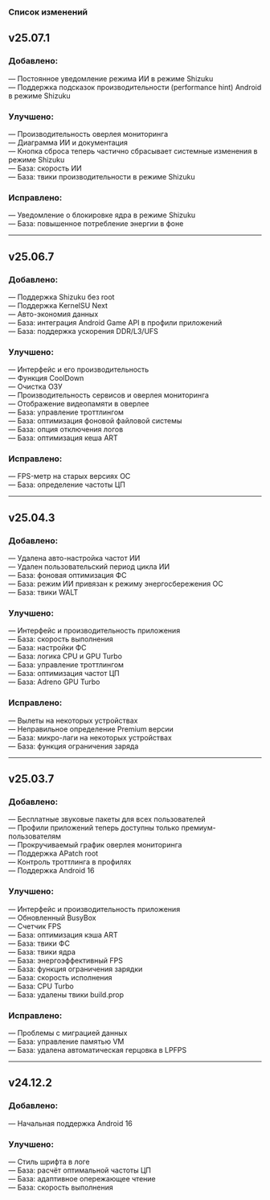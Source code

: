 ### Список изменений

## **v25.07.1**

### Добавлено:

— Постоянное уведомление режима ИИ в режиме Shizuku\
— Поддержка подсказок производительности (performance hint) Android в режиме Shizuku

### Улучшено:

— Производительность оверлея мониторинга\
— Диаграмма ИИ и документация\
— Кнопка сброса теперь частично сбрасывает системные изменения в режиме Shizuku\
— База: скорость ИИ\
— База: твики производительности в режиме Shizuku


### Исправлено:

— Уведомление о блокировке ядра в режиме Shizuku\
— База: повышенное потребление энергии в фоне

---

## **v25.06.7**

### Добавлено:

— Поддержка Shizuku без root\
— Поддержка KernelSU Next\
— Авто-экономия данных\
— База: интеграция Android Game API в профили приложений\
— База: поддержка ускорения DDR/L3/UFS

### Улучшено:

— Интерфейс и его производительность\
— Функция CoolDown\
— Очистка ОЗУ\
— Производительность сервисов и оверлея мониторинга\
— Отображение видеопамяти в оверлее\
— База: управление троттлингом\
— База: оптимизация фоновой файловой системы\
— База: опция отключения логов\
— База: оптимизация кеша ART

### Исправлено:

— FPS-метр на старых версиях ОС\
— База: определение частоты ЦП

---

## **v25.04.3**

### Добавлено:

— Удалена авто-настройка частот ИИ\
— Удален пользовательский период цикла ИИ\
— База: фоновая оптимизация ФС\
— База: режим ИИ привязан к режиму энергосбережения ОС\
— База: твики WALT

### Улучшено:

— Интерфейс и производительность приложения\
— База: скорость выполнения\
— База: настройки ФС\
— База: логика CPU и GPU Turbo\
— База: управление троттлингом\
— База: оптимизация частот ЦП\
— База: Adreno GPU Turbo

### Исправлено:

— Вылеты на некоторых устройствах\
— Неправильное определение Premium версии\
— База: микро-лаги на некоторых устройствах\
— База: функция ограничения заряда

---

## **v25.03.7**

### Добавлено:

— Бесплатные звуковые пакеты для всех пользователей\
— Профили приложений теперь доступны только премиум-пользователям\
— Прокручиваемый график оверлея мониторинга\
— Поддержка APatch root\
— Контроль троттлинга в профилях\
— Поддержка Android 16

### Улучшено:

— Интерфейс и производительность приложения\
— Обновленный BusyBox\
— Счетчик FPS\
— База: оптимизация кэша ART\
— База: твики ФС\
— База: твики ядра\
— База: энергоэффективный FPS\
— База: функция ограничения зарядки\
— База: скорость исполнения\
— База: CPU Turbo\
— База: удалены твики build.prop

### Исправлено:

— Проблемы с миграцией данных\
— База: управление памятью VM\
— База: удалена автоматическая герцовка в LPFPS

---

## **v24.12.2**

### Добавлено:

— Начальная поддержка Android 16

### Улучшено:

— Стиль шрифта в логе\
— База: расчёт оптимальной частоты ЦП\
— База: адаптивное опережающее чтение\
— База: скорость выполнения

